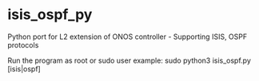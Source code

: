 # isis_ospf_py
Python port for L2 extension of ONOS controller - Supporting ISIS, OSPF protocols

Run the program as root or sudo user
example: sudo python3 isis_ospf.py [isis|ospf]
